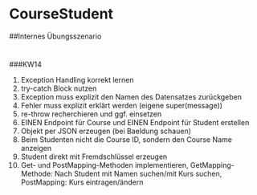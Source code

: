 # CourseStudent
##Internes Übungsszenario
#
###KW14

1. Exception Handling korrekt lernen
2. try-catch Block nutzen
3. Exception muss explizit den Namen des Datensatzes zurückgeben
4. Fehler muss explizit erklärt werden (eigene super(message))
5. re-throw recherchieren und ggf. einsetzen
6. EINEN Endpoint für Course und EINEN Endpoint für Student erstellen
7. Objekt per JSON erzeugen (bei Baeldung schauen)
8. Beim Studenten nicht die Course ID, sondern den Course Name anzeigen
9. Student direkt mit Fremdschlüssel erzeugen
10. Get- und PostMapping-Methoden implementieren,
    GetMapping-Methode: Nach Student mit Namen suchen/mit Kurs suchen,
    PostMapping: Kurs eintragen/ändern